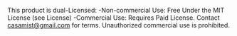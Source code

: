 This product is dual-Licensed:
-Non-commercial Use: Free Under the MIT License (see License)
-Commercial Use: Requires Paid License. Contact casamist@gmail.com for terms.
Unauthorized commercial use is prohibited.
